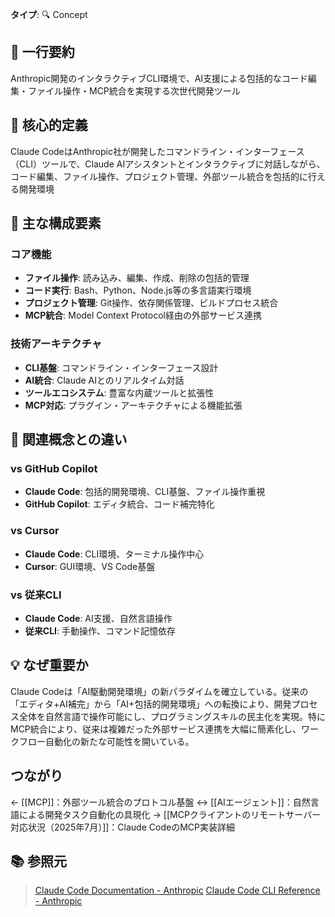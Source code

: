 **タイプ**: 🔍 Concept

## 📝 一行要約
Anthropic開発のインタラクティブCLI環境で、AI支援による包括的なコード編集・ファイル操作・MCP統合を実現する次世代開発ツール

## 🎯 核心的定義
Claude CodeはAnthropic社が開発したコマンドライン・インターフェース（CLI）ツールで、Claude AIアシスタントとインタラクティブに対話しながら、コード編集、ファイル操作、プロジェクト管理、外部ツール統合を包括的に行える開発環境

## 🌟 主な構成要素

### コア機能
- **ファイル操作**: 読み込み、編集、作成、削除の包括的管理
- **コード実行**: Bash、Python、Node.js等の多言語実行環境
- **プロジェクト管理**: Git操作、依存関係管理、ビルドプロセス統合
- **MCP統合**: Model Context Protocol経由の外部サービス連携

### 技術アーキテクチャ
- **CLI基盤**: コマンドライン・インターフェース設計
- **AI統合**: Claude AIとのリアルタイム対話
- **ツールエコシステム**: 豊富な内蔵ツールと拡張性
- **MCP対応**: プラグイン・アーキテクチャによる機能拡張

## 🔄 関連概念との違い

### vs GitHub Copilot
- **Claude Code**: 包括的開発環境、CLI基盤、ファイル操作重視
- **GitHub Copilot**: エディタ統合、コード補完特化

### vs Cursor
- **Claude Code**: CLI環境、ターミナル操作中心
- **Cursor**: GUI環境、VS Code基盤

### vs 従来CLI
- **Claude Code**: AI支援、自然言語操作
- **従来CLI**: 手動操作、コマンド記憶依存

## 💡 なぜ重要か

Claude Codeは「AI駆動開発環境」の新パラダイムを確立している。従来の「エディタ+AI補完」から「AI+包括的開発環境」への転換により、開発プロセス全体を自然言語で操作可能にし、プログラミングスキルの民主化を実現。特にMCP統合により、従来は複雑だった外部サービス連携を大幅に簡素化し、ワークフロー自動化の新たな可能性を開いている。

## つながり

← [[MCP]]：外部ツール統合のプロトコル基盤
↔ [[AIエージェント]]：自然言語による開発タスク自動化の具現化
→ [[MCPクライアントのリモートサーバー対応状況（2025年7月）]]：Claude CodeのMCP実装詳細

## 📚 参照元
> [Claude Code Documentation - Anthropic](https://docs.anthropic.com/en/docs/claude-code)
> [Claude Code CLI Reference - Anthropic](https://docs.anthropic.com/en/docs/claude-code/cli-reference)